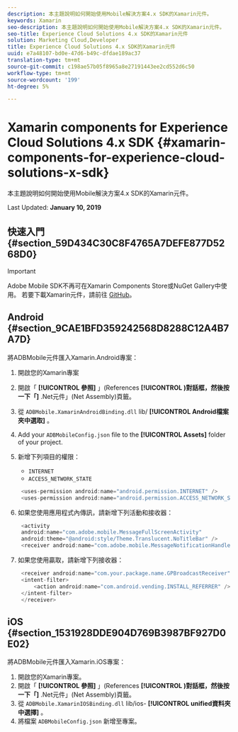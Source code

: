 ```yaml
---
description: 本主題說明如何開始使用Mobile解決方案4.x SDK的Xamarin元件。
keywords: Xamarin
seo-description: 本主題說明如何開始使用Mobile解決方案4.x SDK的Xamarin元件。
seo-title: Experience Cloud Solutions 4.x SDK的Xamarin元件
solution: Marketing Cloud,Developer
title: Experience Cloud Solutions 4.x SDK的Xamarin元件
uuid: e7a48107-bd0e-47d6-b49c-dfdae189ac37
translation-type: tm+mt
source-git-commit: c198ae57b05f8965a8e27191443ee2cd552d6c50
workflow-type: tm+mt
source-wordcount: '199'
ht-degree: 5%

---
```



# Xamarin components for Experience Cloud Solutions 4.x SDK {#xamarin-components-for-experience-cloud-solutions-x-sdk}

本主題說明如何開始使用Mobile解決方案4.x SDK的Xamarin元件。

Last Updated: **January 10, 2019**

## 快速入門 {#section_59D434C30C8F4765A7DEFE877D5268D0}

>[!IMPORTANT]
>
>Adobe Mobile SDK不再可在Xamarin Components Store或NuGet Gallery中使用。 若要下載Xamarin元件，請前往 [GitHub](https://github.com/Adobe-Marketing-Cloud/mobile-services)。

## Android {#section_9CAE1BFD359242568D8288C12A4B7A7D}

將ADBMobile元件匯入Xamarin.Android專案：

1. 開啟您的Xamarin專案
1. 開啟「 **[!UICONTROL 參照]** 」(References **[!UICONTROL )對話框，然後按一下「]** .Net元件」(Net Assembly)頁籤。
1. 從 `ADBMobile.XamarinAndroidBinding.dll` lib/ **[!UICONTROL Android檔案夾中選取]** 。
1. Add your `ADBMobileConfig.json` file to the **[!UICONTROL Assets]** folder of your project.
1. 新增下列項目的權限：

   * `INTERNET`
   * `ACCESS_NETWORK_STATE`

   ```java
    <uses-permission android:name="android.permission.INTERNET" />
    <uses-permission android:name="android.permission.ACCESS_NETWORK_STATE" />
   ```

1. 如果您使用應用程式內傳訊，請新增下列活動和接收器：

   ```java
    <activity 
    android:name="com.adobe.mobile.MessageFullScreenActivity" 
    android:theme="@android:style/Theme.Translucent.NoTitleBar" />
    <receiver android:name="com.adobe.mobile.MessageNotificationHandler" />
   ```

1. 如果您使用贏取，請新增下列接收器：

   ```java
    <receiver android:name="com.your.package.name.GPBroadcastReceiver" android:exported="true">
    <intent-filter>
        <action android:name="com.android.vending.INSTALL_REFERRER" />
    </intent-filter>
    </receiver>
   ```

## iOS {#section_1531928DDE904D769B3987BF927D0E02}

將ADBMobile元件匯入Xamarin.iOS專案：

1. 開啟您的Xamarin專案。
1. 開啟「 **[!UICONTROL 參照]** 」(References **[!UICONTROL )對話框，然後按一下「]** .Net元件」(Net Assembly)頁籤。
1. 從 `ADBMobile.XamarinIOSBinding.dll` lib/ios- **[!UICONTROL unified資料夾中選擇]** 。
1. 將檔案 `ADBMobileConfig.json` 新增至專案。
